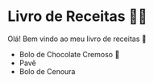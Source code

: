 # Livro de Receitas :man_cook:

Olá! Bem vindo ao meu livro de receitas :wave: 

- Bolo de Chocolate Cremoso :chocolate_bar:
- Pavê 
- Bolo de Cenoura

